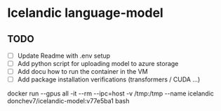 # Icelandic language-model

## TODO
- [ ] Update Readme with .env setup
- [ ] Add python script for uploading model to azure storage
- [ ] Add docu how to run the container in the VM
- [ ] Add package installation verifications (transformers / CUDA ...)

docker run --gpus all -it --rm --ipc=host -v /tmp:/tmp --name icelandic donchev7/icelandic-model:v77e5ba1 bash
